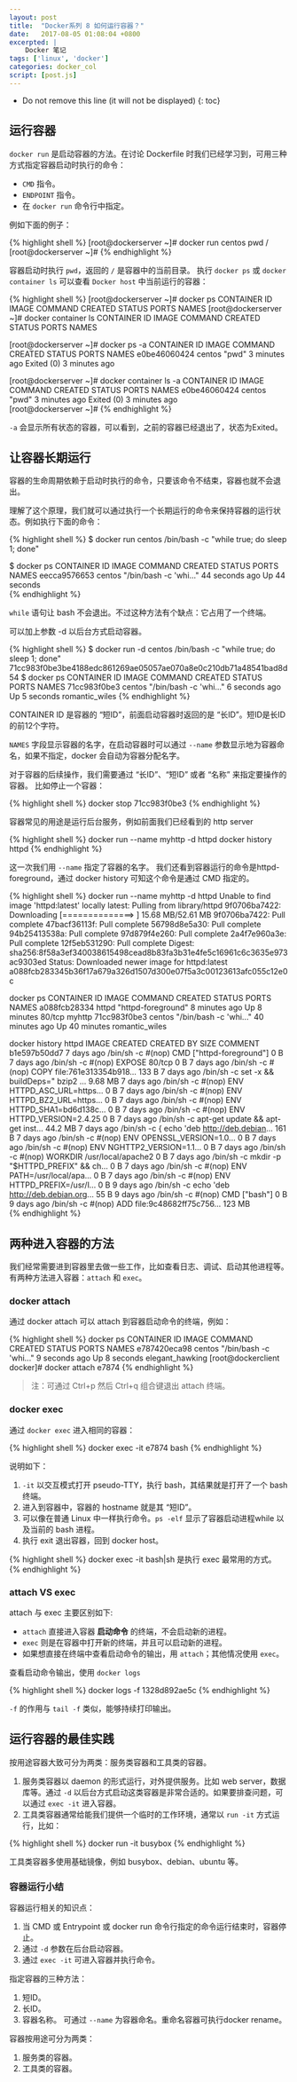 ```yaml
---
layout: post
title:  "Docker系列 8 如何运行容器？"
date:   2017-08-05 01:08:04 +0800 
excerpted: |
    Docker 笔记
tags: ['linux', 'docker']
categories: docker_col
script: [post.js]
---
```


* Do not remove this line (it will not be displayed)
{: toc}


## 运行容器

`docker run` 是启动容器的方法。在讨论 Dockerfile 时我们已经学习到，可用三种方式指定容器启动时执行的命令：

+ `CMD` 指令。
+ `ENDPOINT` 指令。
+ 在 `docker run` 命令行中指定。

例如下面的例子：


{% highlight shell %}
[root@dockerserver ~]# docker run centos pwd
/
[root@dockerserver ~]# 
{% endhighlight %}

容器启动时执行 `pwd`，返回的 `/` 是容器中的当前目录。 执行 `docker ps` 或 `docker container ls` 可以查看 `Docker host` 中当前运行的容器：

{% highlight shell %}
[root@dockerserver ~]# docker ps
CONTAINER ID        IMAGE               COMMAND             CREATED             STATUS              PORTS               NAMES
[root@dockerserver ~]# docker container ls
CONTAINER ID        IMAGE               COMMAND             CREATED             STATUS              PORTS               NAMES

[root@dockerserver ~]# docker ps -a
CONTAINER ID        IMAGE               COMMAND             CREATED             STATUS                     PORTS               NAMES
e0be46060424        centos              "pwd"               3 minutes ago       Exited (0) 3 minutes ago 

[root@dockerserver ~]# docker container ls -a
CONTAINER ID        IMAGE               COMMAND             CREATED             STATUS                     PORTS               NAMES
e0be46060424        centos              "pwd"               3 minutes ago       Exited (0) 3 minutes ago                     
[root@dockerserver ~]# 
{% endhighlight %}

`-a` 会显示所有状态的容器，可以看到，之前的容器已经退出了，状态为Exited。

## 让容器长期运行

容器的生命周期依赖于启动时执行的命令，只要该命令不结束，容器也就不会退出。

理解了这个原理，我们就可以通过执行一个长期运行的命令来保持容器的运行状态。例如执行下面的命令：


{% highlight shell %}
$ docker run centos /bin/bash -c "while true; do sleep 1; done"

$ docker ps
CONTAINER ID        IMAGE               COMMAND                  CREATED             STATUS              PORTS               NAMES
eecca9576653        centos              "/bin/bash -c 'whi..."   44 seconds ago      Up 44 seconds  
{% endhighlight %}

`while` 语句让 bash 不会退出。不过这种方法有个缺点：它占用了一个终端。

可以加上参数 -d 以后台方式启动容器。

{% highlight shell %}
$ docker run -d centos /bin/bash -c "while true; do sleep 1; done"
71cc983f0be3be4188edc861269ae05057ae070a8e0c210db71a48541bad8d54
$ docker ps
CONTAINER ID        IMAGE               COMMAND                  CREATED             STATUS              PORTS               NAMES
71cc983f0be3        centos              "/bin/bash -c 'whi..."   6 seconds ago       Up 5 seconds                            romantic_wiles
{% endhighlight %}

CONTAINER ID 是容器的 “短ID”，前面启动容器时返回的是 “长ID”。短ID是长ID的前12个字符。

`NAMES` 字段显示容器的名字，在启动容器时可以通过 `--name` 参数显示地为容器命名，如果不指定，docker 会自动为容器分配名字。

对于容器的后续操作，我们需要通过 “长ID”、“短ID” 或者 “名称” 来指定要操作的容器。
比如停止一个容器：

{% highlight shell %}
docker stop 71cc983f0be3
{% endhighlight %}

容器常见的用途是运行后台服务，例如前面我们已经看到的 http server  

{% highlight shell %}
docker run --name myhttp -d httpd
docker history httpd
{% endhighlight %}

这一次我们用 `--name` 指定了容器的名字。 我们还看到容器运行的命令是httpd-foreground，通过 docker history 可知这个命令是通过 CMD 指定的。

{% highlight shell %}
docker run --name myhttp -d httpd
Unable to find image 'httpd:latest' locally
latest: Pulling from library/httpd
9f0706ba7422: Downloading [==============>                                    ] 15.68 MB/52.61 MB
9f0706ba7422: Pull complete 
47bacf36113f: Pull complete 
56798d8e5a30: Pull complete 
94b25413538a: Pull complete 
97d879f4e260: Pull complete 
2a4f7e960a3e: Pull complete 
12f5eb531290: Pull complete 
Digest: sha256:8f58a3ef340038615498cead8b83fa3b31e4fe5c16961c6c3635e973ac9303ed
Status: Downloaded newer image for httpd:latest
a088fcb283345b36f17a679a326d1507d300e07f5a3c00123613afc055c12e0c


docker ps
CONTAINER ID        IMAGE               COMMAND                  CREATED             STATUS              PORTS               NAMES
a088fcb28334        httpd               "httpd-foreground"       8 minutes ago       Up 8 minutes        80/tcp              myhttp
71cc983f0be3        centos              "/bin/bash -c 'whi..."   40 minutes ago      Up 40 minutes                           romantic_wiles


docker history httpd
IMAGE               CREATED             CREATED BY                                      SIZE                COMMENT
b1e597b50dd7        7 days ago          /bin/sh -c #(nop)  CMD ["httpd-foreground"]     0 B
<missing>           7 days ago          /bin/sh -c #(nop)  EXPOSE 80/tcp                0 B
<missing>           7 days ago          /bin/sh -c #(nop) COPY file:761e313354b918...   133 B
<missing>           7 days ago          /bin/sh -c set -x  && buildDeps="   bzip2 ...   9.68 MB
<missing>           7 days ago          /bin/sh -c #(nop)  ENV HTTPD_ASC_URL=https...   0 B 
<missing>           7 days ago          /bin/sh -c #(nop)  ENV HTTPD_BZ2_URL=https...   0 B
<missing>           7 days ago          /bin/sh -c #(nop)  ENV HTTPD_SHA1=bd6d138c...   0 B
<missing>           7 days ago          /bin/sh -c #(nop)  ENV HTTPD_VERSION=2.4.25     0 B
<missing>           7 days ago          /bin/sh -c apt-get update  && apt-get inst...   44.2 MB
<missing>           7 days ago          /bin/sh -c {   echo 'deb http://deb.debian...   161 B
<missing>           7 days ago          /bin/sh -c #(nop)  ENV OPENSSL_VERSION=1.0...   0 B
<missing>           7 days ago          /bin/sh -c #(nop)  ENV NGHTTP2_VERSION=1.1...   0 B
<missing>           7 days ago          /bin/sh -c #(nop) WORKDIR /usr/local/apache2    0 B
<missing>           7 days ago          /bin/sh -c mkdir -p "$HTTPD_PREFIX"  && ch...   0 B
<missing>           7 days ago          /bin/sh -c #(nop)  ENV PATH=/usr/local/apa...   0 B
<missing>           7 days ago          /bin/sh -c #(nop)  ENV HTTPD_PREFIX=/usr/l...   0 B
<missing>           9 days ago          /bin/sh -c echo 'deb http://deb.debian.org...   55 B
<missing>           9 days ago          /bin/sh -c #(nop)  CMD ["bash"]                 0 B
<missing>           9 days ago          /bin/sh -c #(nop) ADD file:9c48682ff75c756...   123 MB     
{% endhighlight %}

## 两种进入容器的方法

我们经常需要进到容器里去做一些工作，比如查看日志、调试、启动其他进程等。有两种方法进入容器：`attach` 和 `exec`。

### docker attach

通过 docker attach 可以 attach 到容器启动命令的终端，例如：

{% highlight shell %}
docker ps
CONTAINER ID        IMAGE               COMMAND                  CREATED             STATUS              PORTS               NAMES
e787420eca98        centos              "/bin/bash -c 'whi..."   9 seconds ago       Up 8 seconds                            elegant_hawking
[root@dockerclient docker]# docker attach e7874
{% endhighlight %}


>注：可通过 Ctrl+p 然后 Ctrl+q 组合键退出 attach 终端。

### docker exec

通过 `docker exec` 进入相同的容器：

{% highlight shell %}
docker exec -it e7874 bash
{% endhighlight %}

说明如下：

1. `-it` 以交互模式打开 pseudo-TTY，执行 bash，其结果就是打开了一个 bash 终端。
2. 进入到容器中，容器的 hostname 就是其 “短ID”。
3. 可以像在普通 Linux 中一样执行命令。`ps -elf` 显示了容器启动进程while 以及当前的 bash 进程。
4. 执行 exit 退出容器，回到 docker host。

{% highlight shell %}
docker exec -it <container> bash|sh 是执行 exec 最常用的方式。
{% endhighlight %}

### attach VS exec

attach 与 exec 主要区别如下:

+ `attach` 直接进入容器 __启动命令__ 的终端，不会启动新的进程。
+ `exec` 则是在容器中打开新的终端，并且可以启动新的进程。
+ 如果想直接在终端中查看启动命令的输出，用 `attach`；其他情况使用 `exec`。

查看启动命令输出，使用 `docker logs`

{% highlight shell %}
docker logs -f 1328d892ae5c
{% endhighlight %}

`-f` 的作用与 `tail -f` 类似，能够持续打印输出。    


## 运行容器的最佳实践

按用途容器大致可分为两类：服务类容器和工具类的容器。

1. 服务类容器以 daemon 的形式运行，对外提供服务。比如 web server，数据库等。通过 `-d` 以后台方式启动这类容器是非常合适的。如果要排查问题，可以通过 `exec -it` 进入容器。
2. 工具类容器通常给能我们提供一个临时的工作环境，通常以 `run -it` 方式运行，比如：

{% highlight shell %}
docker run -it busybox
{% endhighlight %}

工具类容器多使用基础镜像，例如 busybox、debian、ubuntu 等。


### 容器运行小结
容器运行相关的知识点：

1. 当 CMD 或 Entrypoint 或 docker run 命令行指定的命令运行结束时，容器停止。
2. 通过 `-d` 参数在后台启动容器。
3. 通过 `exec -it` 可进入容器并执行命令。


指定容器的三种方法：  

1. 短ID。
2. 长ID。
3. 容器名称。 可通过 `--name` 为容器命名。重命名容器可执行docker rename。

容器按用途可分为两类：

1. 服务类的容器。
2. 工具类的容器。